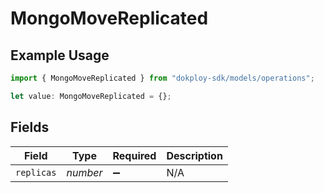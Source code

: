 # MongoMoveReplicated

## Example Usage

```typescript
import { MongoMoveReplicated } from "dokploy-sdk/models/operations";

let value: MongoMoveReplicated = {};
```

## Fields

| Field              | Type               | Required           | Description        |
| ------------------ | ------------------ | ------------------ | ------------------ |
| `replicas`         | *number*           | :heavy_minus_sign: | N/A                |